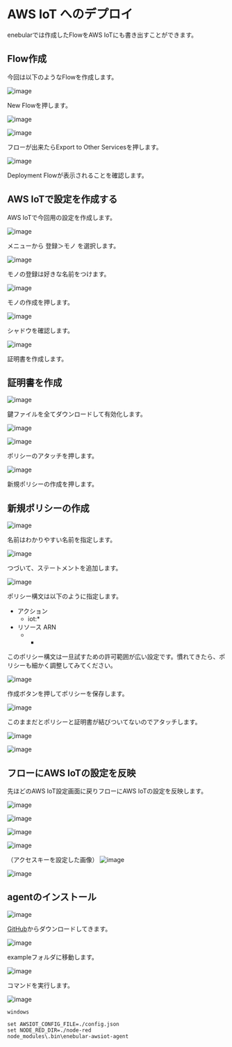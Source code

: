 # AWS IoT へのデプロイ

enebularでは作成したFlowをAWS IoTにも書き出すことができます。

## Flow作成

今回は以下のようなFlowを作成します。

![image](/ja/public/images/developers/Deploy/DeployFlow/AWSIoT/deploy-deployflow-awsiot_01.png)

New Flowを押します。

![image](/ja/public/images/developers/Deploy/DeployFlow/AWSIoT/deploy-deployflow-awsiot_02.png)


![image](/ja/public/images/developers/Deploy/DeployFlow/AWSIoT/deploy-deployflow-awsiot_03.png)

フローが出来たらExport to Other Servicesを押します。

![image](/ja/public/images/developers/Deploy/DeployFlow/AWSIoT/deploy-deployflow-awsiot_04.png)

Deployment Flowが表示されることを確認します。

## AWS IoTで設定を作成する

AWS IoTで今回用の設定を作成します。

![image](/ja/public/images/developers/Deploy/DeployFlow/AWSIoT/deploy-deployflow-awsiot_05.png)

メニューから 登録＞モノ を選択します。

![image](/ja/public/images/developers/Deploy/DeployFlow/AWSIoT/deploy-deployflow-awsiot_06.png)

モノの登録は好きな名前をつけます。

![image](/ja/public/images/developers/Deploy/DeployFlow/AWSIoT/deploy-deployflow-awsiot_07.png)

モノの作成を押します。

![image](/ja/public/images/developers/Deploy/DeployFlow/AWSIoT/deploy-deployflow-awsiot_08.png)

シャドウを確認します。

![image](/ja/public/images/developers/Deploy/DeployFlow/AWSIoT/deploy-deployflow-awsiot_09.png)

証明書を作成します。

## 証明書を作成

![image](/ja/public/images/developers/Deploy/DeployFlow/AWSIoT/deploy-deployflow-awsiot_10.png)

鍵ファイルを全てダウンロードして有効化します。

![image](/ja/public/images/developers/Deploy/DeployFlow/AWSIoT/deploy-deployflow-awsiot_11.png)

![image](/ja/public/images/developers/Deploy/DeployFlow/AWSIoT/deploy-deployflow-awsiot_12.png)

ポリシーのアタッチを押します。

![image](/ja/public/images/developers/Deploy/DeployFlow/AWSIoT/deploy-deployflow-awsiot_13.png)

新規ポリシーの作成を押します。

## 新規ポリシーの作成

![image](/ja/public/images/developers/Deploy/DeployFlow/AWSIoT/deploy-deployflow-awsiot_14.png)

名前はわかりやすい名前を指定します。

![image](/ja/public/images/developers/Deploy/DeployFlow/AWSIoT/deploy-deployflow-awsiot_15.png)

つづいて、ステートメントを追加します。

![image](/ja/public/images/developers/Deploy/DeployFlow/AWSIoT/deploy-deployflow-awsiot_16.png)

ポリシー構文は以下のように指定します。

* アクション
    * iot:*
* リソース ARN
    * *

このポリシー構文は一旦試すための許可範囲が広い設定です。慣れてきたら、ポリシーも細かく調整してみてください。

![image](/ja/public/images/developers/Deploy/DeployFlow/AWSIoT/deploy-deployflow-awsiot_17.png)

作成ボタンを押してポリシーを保存します。

![image](/ja/public/images/developers/Deploy/DeployFlow/AWSIoT/deploy-deployflow-awsiot_18.png)

このままだとポリシーと証明書が結びついてないのでアタッチします。

![image](/ja/public/images/developers/Deploy/DeployFlow/AWSIoT/deploy-deployflow-awsiot_19.png)

![image](/ja/public/images/developers/Deploy/DeployFlow/AWSIoT/deploy-deployflow-awsiot_20.png)

## フローにAWS IoTの設定を反映

先ほどのAWS IoT設定画面に戻りフローにAWS IoTの設定を反映します。

![image](/ja/public/images/developers/Deploy/DeployFlow/AWSIoT/deploy-deployflow-awsiot_21.png)

![image](/ja/public/images/developers/Deploy/DeployFlow/AWSIoT/deploy-deployflow-awsiot_22.png)

![image](/ja/public/images/developers/Deploy/DeployFlow/AWSIoT/deploy-deployflow-awsiot_23.png)

![image](/ja/public/images/developers/Deploy/DeployFlow/AWSIoT/deploy-deployflow-awsiot_24.png)

（アクセスキーを設定した画像）
![image](/ja/public/images/developers/Deploy/DeployFlow/AWSIoT/deploy-deployflow-awsiot_24.png)

![image](/ja/public/images/developers/Deploy/DeployFlow/AWSIoT/deploy-deployflow-awsiot_25.png)

## agentのインストール

![image](/ja/public/images/developers/Deploy/DeployFlow/AWSIoT/deploy-deployflow-awsiot_26.png)

<a href="https://github.com/enebular/enebular-awsiot-agent" target="_blank">GitHub</a>からダウンロードしてきます。

![image](/ja/public/images/developers/Deploy/DeployFlow/AWSIoT/deploy-deployflow-awsiot_27.png)

exampleフォルダに移動します。

![image](/ja/public/images/developers/Deploy/DeployFlow/AWSIoT/deploy-deployflow-awsiot_28.png)

コマンドを実行します。

![image](/ja/public/images/developers/Deploy/DeployFlow/AWSIoT/deploy-deployflow-awsiot_29.png)

```
windows

set AWSIOT_CONFIG_FILE=./config.json
set NODE_RED_DIR=./node-red
node_modules\.bin\enebular-awsiot-agent
```